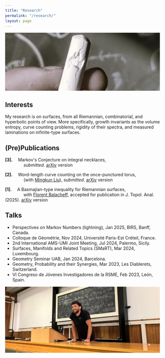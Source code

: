```yaml
---
title: "Research"
permalink: "/research/"
layout: page
---
```


![alt text](https://github.com/dfisac/dfisac.github.io/blob/master/touring.jpg?raw=true)

## Interests

My research is on surfaces, from all Riemannian, combinatorial, and hyperbolic points of view. More specifically, growth invariants as the volume entropy, curve counting problems, rigidity of their spectra, and measured laminations on infinite-type surfaces. 

## (Pre)Publications

 **[3].**&emsp; Markov's Conjecture on integral necklaces,\
   &emsp;&emsp;&emsp;&emsp; *submitted*. <a href="https://arxiv.org/abs/2501.15550"> arXiv</a> version
 
 **[2].**&emsp; Word-length curve counting on the once-punctured torus,\
   &emsp;&emsp;&emsp;&emsp; (with <a href="https://math.uni.lu/liu/"> Mingkun Liu</a>), *submitted*. <a href="https://arxiv.org/abs/2404.09372"> arXiv</a> version
  
 **[1].**&emsp; A Basmajian-type inequality for Riemannian surfaces,\
   &emsp;&emsp;&emsp;&emsp; with <a href="https://mat.uab.cat/~fbalacheff/"> Florent Balacheff</a>, 
    accepted for publication in J. Topol. Anal. (2025). <a href="https://arxiv.org/abs/2311.03182"> arXiv</a> version

## Talks

 - Perspectives on Markov Numbers (lightning), Jan 2025, BIRS, Banff, Canada. 
 - Colloque de Géométrie, Nov 2024, Université Paris-Est Créteil, France.
 - 2nd International AMS-UMI Joint Meeting, Jul 2024, Palermo, Sicily.
 - Surfaces, Manifolds and Related Topics (SMaRT), Mar 2024, Luxembourg.
 - Geometry Seminar UAB, Jan 2024, Barcelona.
 - Geometry, Probability and their Synergies, Mar 2023, Les Diablerets, Switzerland.
 - VI Congreso de Jóvenes Investigadores de la RSME, Feb 2023, León, Spain.

![alt text](https://github.com/dfisac/dfisac.github.io/blob/master/talk_palermo.jpg?raw=true)
